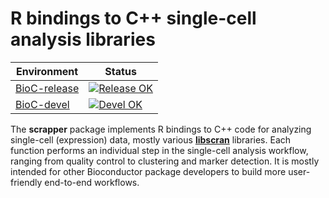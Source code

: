 # R bindings to C++ single-cell analysis libraries

|Environment|Status|
|---|---|
|[BioC-release](https://bioconductor.org/packages/release/bioc/html/scrapper.html)|[![Release OK](https://bioconductor.org/shields/build/release/bioc/scrapper.svg)](https://bioconductor.org/checkResults/release/bioc-LATEST/scrapper/)|
|[BioC-devel](https://bioconductor.org/packages/devel/bioc/html/scrapper.html)|[![Devel OK](https://bioconductor.org/shields/build/devel/bioc/scrapper.svg)](https://bioconductor.org/checkResults/devel/bioc-LATEST/scrapper/)|

The **scrapper** package implements R bindings to C++ code for analyzing single-cell (expression) data, mostly various [**libscran**](https://github.com/libscran) libraries. 
Each function performs an individual step in the single-cell analysis workflow, ranging from quality control to clustering and marker detection.
It is mostly intended for other Bioconductor package developers to build more user-friendly end-to-end workflows.

